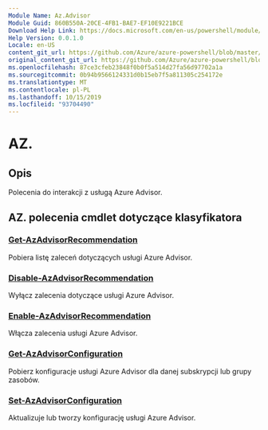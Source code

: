 ```yaml
---
Module Name: Az.Advisor
Module Guid: 860B550A-20CE-4FB1-BAE7-EF10E9221BCE
Download Help Link: https://docs.microsoft.com/en-us/powershell/module/az.advisor
Help Version: 0.0.1.0
Locale: en-US
content_git_url: https://github.com/Azure/azure-powershell/blob/master/src/Advisor/Advisor/help/Az.Advisor.md
original_content_git_url: https://github.com/Azure/azure-powershell/blob/master/src/Advisor/Advisor/help/Az.Advisor.md
ms.openlocfilehash: 87ce3cfeb23848f0b0f5a514d27fa56d97702a1a
ms.sourcegitcommit: 0b94b9566124331d0b15eb7f5a811305c254172e
ms.translationtype: MT
ms.contentlocale: pl-PL
ms.lasthandoff: 10/15/2019
ms.locfileid: "93704490"
---
```

# AZ.
## Opis
Polecenia do interakcji z usługą Azure Advisor.

## AZ. polecenia cmdlet dotyczące klasyfikatora
### [Get-AzAdvisorRecommendation](Get-AzAdvisorRecommendation.md)
Pobiera listę zaleceń dotyczących usługi Azure Advisor.

### [Disable-AzAdvisorRecommendation](Disable-AzAdvisorRecommendation.md)
Wyłącz zalecenia dotyczące usługi Azure Advisor.

### [Enable-AzAdvisorRecommendation](Enable-AzAdvisorRecommendation.md)
Włącza zalecenia usługi Azure Advisor.

### [Get-AzAdvisorConfiguration](Get-AzAdvisorConfiguration.md)
Pobierz konfiguracje usługi Azure Advisor dla danej subskrypcji lub grupy zasobów.

### [Set-AzAdvisorConfiguration](Set-AzAdvisorConfiguration.md)
Aktualizuje lub tworzy konfigurację usługi Azure Advisor.
